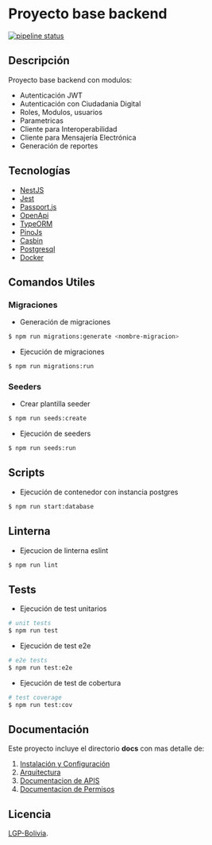 # Proyecto base backend
[![pipeline status](https://gitlab.agetic.gob.bo/agetic/backend-base-nestjs/badges/develop/pipeline.svg)](https://gitlab.agetic.gob.bo/agetic/backend-base-nestjs/-/commits/develop)

## Descripción
Proyecto base backend con modulos:
  - Autenticación JWT
  - Autenticación con Ciudadania Digital
  - Roles, Modulos, usuarios
  - Parametricas
  - Cliente para Interoperabilidad
  - Cliente para Mensajería Electrónica
  - Generación de reportes

## Tecnologías
- [NestJS](https://nestjs.com/)
- [Jest](https://jestjs.io/)
- [Passport.js](http://www.passportjs.org/)
- [OpenApi](https://www.openapis.org/)
- [TypeORM](https://typeorm.io/)
- [PinoJs](https://getpino.io/#/)
- [Casbin](https://casbin.org/)
- [Postgresql](https://www.postgresql.org/)
- [Docker](https://www.docker.com/)

## Comandos Utiles
### Migraciones
- Generación de migraciones
```bash
$ npm run migrations:generate <nombre-migracion>
```

- Ejecución de migraciones
```bash
$ npm run migrations:run
```
### Seeders
- Crear plantilla seeder
```bash
$ npm run seeds:create
```

- Ejecución de seeders
```bash
$ npm run seeds:run
```
## Scripts
- Ejecución de contenedor con instancia postgres
```bash
$ npm run start:database
```
## Linterna
- Ejecucion de linterna eslint
```bash
$ npm run lint
```

## Tests
- Ejecución de test unitarios
```bash
# unit tests
$ npm run test
```

- Ejecución de test e2e
```bash
# e2e tests
$ npm run test:e2e
```

- Ejecución de test de cobertura
```bash
# test coverage
$ npm run test:cov
```
## Documentación
Este proyecto incluye el directorio **docs** con mas detalle de:
1. [Instalación y Configuración](/docs/INSTALL.md)
2. [Arquitectura](/docs/arquitectura.md)
3. [Documentacion de APIS](/docs/openapi.yaml)
4. [Documentacion de Permisos](/docs/permisos.md)

## Licencia

[LGP-Bolivia](LICENSE).
